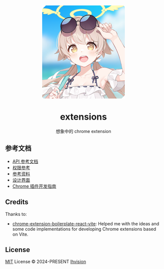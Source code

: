 <div align="center">

[![icon](./public/icon.png)](https://github.com/lhvision/extensions)

# extensions

想象中的 chrome extension

</div>

## 参考文档

- [API 参考文档](https://developer.chrome.com/docs/extensions/reference/api?hl=zh-cn)
- [权限参考](https://developer.chrome.com/docs/extensions/reference/permissions-list)
- [参考资料](https://developer.chrome.com/docs/extensions/reference?hl=zh-cn)
- [设计界面](https://developer.chrome.com/docs/extensions/develop/ui?hl=zh-cn)
- [Chrome 插件开发指南](https://developer.chrome.com/docs/extensions/mv3/getstarted/?hl=zh-cn)

## Credits

Thanks to:

- [chrome-extension-boilerplate-react-vite](https://github.com/Jonghakseo/chrome-extension-boilerplate-react-vite): Helped me with the ideas and some code implementations for developing Chrome extensions based on Vite.

## License

[MIT](./LICENSE) License &copy; 2024-PRESENT [lhvision](https://github.com/lhvision)
